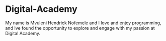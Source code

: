 # Digital-Academy

My name is Mvuleni Hendrick Nofemele and I love and enjoy programming, and Ive found the opportunity to explore and 
engage with my passion at Digital Academy.
